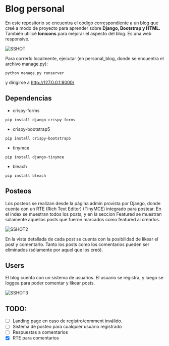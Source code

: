 # Blog personal
En este repositorio se encuentra el código correspondiente a un blog que creé a modo de proyecto para aprender sobre **Django, Bootstrap y HTML.** También utilicé **Ionicons** para mejorar el aspecto del blog. Es una web responsive.

![SSHOT](https://github.com/fbigiolli/personal-blog/assets/102247438/10f961c9-0d47-42f8-9f8c-fde3ee9a6585)

Para correrlo localmente, ejecutar (en personal_blog, donde se encuentra el archivo manage.py):
```
python manage.py runserver 
```
y dirigirse a http://127.0.0.1:8000/

## Dependencias
- crispy-forms
```
pip install django-crispy-forms
```
- crispy-bootstrap5
```
pip install crispy-bootstrap5
```
- tinymce
```
pip install django-tinymce
```
- bleach
```
pip install bleach
```

## Posteos
Los posteos se realizan desde la página admin provista por Django, donde cuenta con un RTE (Rich Text Editor) (TinyMCE) integrado para postear. En el index se muestran todos los posts, y en la seccion Featured se muestran sólamente aquellos posts que fueron marcados como featured al crearlos.

![SSHOT2](https://github.com/fbigiolli/personal-blog/assets/102247438/3b864530-2543-4513-a439-baefcb8ec66f)

En la vista detallada de cada post se cuenta con la posibilidad de likear el post y comentarlo. Tanto los posts como los comentarios pueden ser eliminados (sólamente por aquel que los creó).

## Users
El blog cuenta con un sistema de usuarios. El usuario se registra, y luego se loggea para poder comentar y likear posts.

![SSHOT3](https://github.com/fbigiolli/personal-blog/assets/102247438/968885e3-dfa9-422a-85b9-4f4d26eb7993)

## TODO:
- [ ] Landing page en caso de registro/comment inválido.
- [ ] Sistema de posteo para cualquier usuario registrado
- [ ] Respuestas a comentarios
- [X] RTE para comentarios
